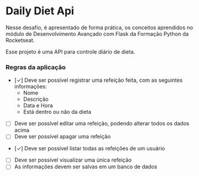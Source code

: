 # Daily Diet Api

Nesse desafio, é apresentado de forma prática, os conceitos aprendidos no módulo de Desenvolvimento Avançado com Flask da Formação Python da Rocketseat.

Esse projeto é uma API para controle diário de dieta.

### Regras da aplicação

- [✓] Deve ser possível registrar uma refeição feita, com as seguintes informações:
    - Nome
    - Descrição
    - Data e Hora
    - Está dentro ou não da dieta
- [ ] Deve ser possível editar uma refeição, podendo alterar todos os dados acima
- [ ] Deve ser possível apagar uma refeição
- [✓] Deve ser possível listar todas as refeições de um usuário
- [ ] Deve ser possível visualizar uma única refeição
- [ ] As informações devem ser salvas em um banco de dados